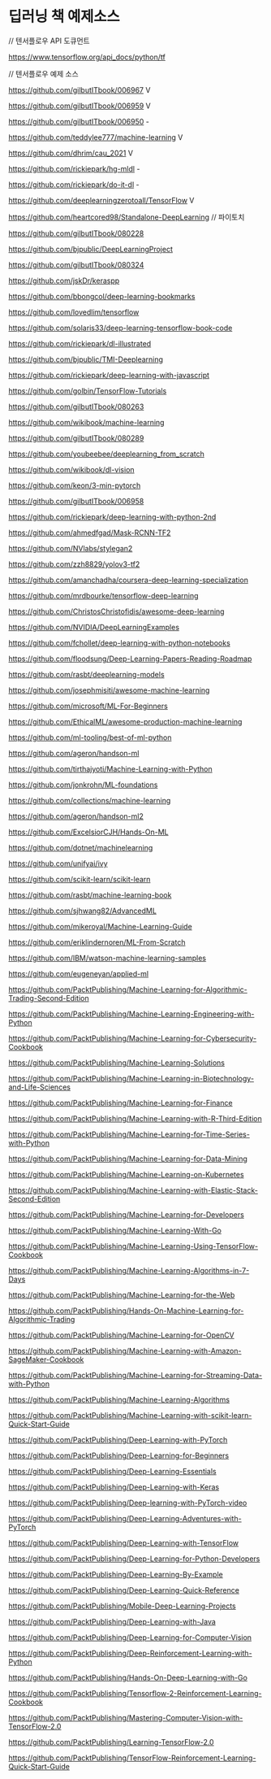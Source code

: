 # 딥러닝 책 예제소스

// 텐서플로우 API 도큐먼트

https://www.tensorflow.org/api_docs/python/tf

// 텐서플로우 예제 소스

https://github.com/gilbutITbook/006967 V

https://github.com/gilbutITbook/006959 V

https://github.com/gilbutITbook/006950 -

https://github.com/teddylee777/machine-learning V

https://github.com/dhrim/cau_2021 V

https://github.com/rickiepark/hg-mldl -

https://github.com/rickiepark/do-it-dl -

https://github.com/deeplearningzerotoall/TensorFlow V

https://github.com/heartcored98/Standalone-DeepLearning // 파이토치

https://github.com/gilbutITbook/080228

https://github.com/bjpublic/DeepLearningProject

https://github.com/gilbutITbook/080324

https://github.com/jskDr/keraspp

https://github.com/bbongcol/deep-learning-bookmarks

https://github.com/lovedlim/tensorflow

https://github.com/solaris33/deep-learning-tensorflow-book-code

https://github.com/rickiepark/dl-illustrated

https://github.com/bjpublic/TMI-Deeplearning

https://github.com/rickiepark/deep-learning-with-javascript

https://github.com/golbin/TensorFlow-Tutorials

https://github.com/gilbutITbook/080263

https://github.com/wikibook/machine-learning

https://github.com/gilbutITbook/080289

https://github.com/youbeebee/deeplearning_from_scratch

https://github.com/wikibook/dl-vision

https://github.com/keon/3-min-pytorch

https://github.com/gilbutITbook/006958

https://github.com/rickiepark/deep-learning-with-python-2nd

https://github.com/ahmedfgad/Mask-RCNN-TF2

https://github.com/NVlabs/stylegan2

https://github.com/zzh8829/yolov3-tf2

https://github.com/amanchadha/coursera-deep-learning-specialization

https://github.com/mrdbourke/tensorflow-deep-learning

https://github.com/ChristosChristofidis/awesome-deep-learning

https://github.com/NVIDIA/DeepLearningExamples

https://github.com/fchollet/deep-learning-with-python-notebooks

https://github.com/floodsung/Deep-Learning-Papers-Reading-Roadmap

https://github.com/rasbt/deeplearning-models

https://github.com/josephmisiti/awesome-machine-learning

https://github.com/microsoft/ML-For-Beginners

https://github.com/EthicalML/awesome-production-machine-learning

https://github.com/ml-tooling/best-of-ml-python

https://github.com/ageron/handson-ml

https://github.com/tirthajyoti/Machine-Learning-with-Python

https://github.com/jonkrohn/ML-foundations

https://github.com/collections/machine-learning

https://github.com/ageron/handson-ml2

https://github.com/ExcelsiorCJH/Hands-On-ML

https://github.com/dotnet/machinelearning

https://github.com/unifyai/ivy

https://github.com/scikit-learn/scikit-learn

https://github.com/rasbt/machine-learning-book

https://github.com/sjhwang82/AdvancedML

https://github.com/mikeroyal/Machine-Learning-Guide

https://github.com/eriklindernoren/ML-From-Scratch

https://github.com/IBM/watson-machine-learning-samples

https://github.com/eugeneyan/applied-ml

https://github.com/PacktPublishing/Machine-Learning-for-Algorithmic-Trading-Second-Edition

https://github.com/PacktPublishing/Machine-Learning-Engineering-with-Python

https://github.com/PacktPublishing/Machine-Learning-for-Cybersecurity-Cookbook

https://github.com/PacktPublishing/Machine-Learning-Solutions

https://github.com/PacktPublishing/Machine-Learning-in-Biotechnology-and-Life-Sciences

https://github.com/PacktPublishing/Machine-Learning-for-Finance

https://github.com/PacktPublishing/Machine-Learning-with-R-Third-Edition

https://github.com/PacktPublishing/Machine-Learning-for-Time-Series-with-Python

https://github.com/PacktPublishing/Machine-Learning-for-Data-Mining

https://github.com/PacktPublishing/Machine-Learning-on-Kubernetes

https://github.com/PacktPublishing/Machine-Learning-with-Elastic-Stack-Second-Edition

https://github.com/PacktPublishing/Machine-Learning-for-Developers

https://github.com/PacktPublishing/Machine-Learning-With-Go

https://github.com/PacktPublishing/Machine-Learning-Using-TensorFlow-Cookbook

https://github.com/PacktPublishing/Machine-Learning-Algorithms-in-7-Days

https://github.com/PacktPublishing/Machine-Learning-for-the-Web

https://github.com/PacktPublishing/Hands-On-Machine-Learning-for-Algorithmic-Trading

https://github.com/PacktPublishing/Machine-Learning-for-OpenCV

https://github.com/PacktPublishing/Machine-Learning-with-Amazon-SageMaker-Cookbook

https://github.com/PacktPublishing/Machine-Learning-for-Streaming-Data-with-Python

https://github.com/PacktPublishing/Machine-Learning-Algorithms

https://github.com/PacktPublishing/Machine-Learning-with-scikit-learn-Quick-Start-Guide

https://github.com/PacktPublishing/Deep-Learning-with-PyTorch

https://github.com/PacktPublishing/Deep-Learning-for-Beginners

https://github.com/PacktPublishing/Deep-Learning-Essentials

https://github.com/PacktPublishing/Deep-Learning-with-Keras

https://github.com/PacktPublishing/Deep-learning-with-PyTorch-video

https://github.com/PacktPublishing/Deep-Learning-Adventures-with-PyTorch

https://github.com/PacktPublishing/Deep-Learning-with-TensorFlow

https://github.com/PacktPublishing/Deep-Learning-for-Python-Developers

https://github.com/PacktPublishing/Deep-Learning-By-Example

https://github.com/PacktPublishing/Deep-Learning-Quick-Reference

https://github.com/PacktPublishing/Mobile-Deep-Learning-Projects

https://github.com/PacktPublishing/Deep-Learning-with-Java

https://github.com/PacktPublishing/Deep-Learning-for-Computer-Vision

https://github.com/PacktPublishing/Deep-Reinforcement-Learning-with-Python

https://github.com/PacktPublishing/Hands-On-Deep-Learning-with-Go

https://github.com/PacktPublishing/Tensorflow-2-Reinforcement-Learning-Cookbook

https://github.com/PacktPublishing/Mastering-Computer-Vision-with-TensorFlow-2.0

https://github.com/PacktPublishing/Learning-TensorFlow-2.0

https://github.com/PacktPublishing/TensorFlow-Reinforcement-Learning-Quick-Start-Guide

